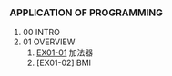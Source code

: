 ### APPLICATION OF PROGRAMMING
1. 00 INTRO
2. 01 OVERVIEW
    1. [EX01-01](class_0218.ipynb) 加法器 
    2. [EX01-02] BMI
